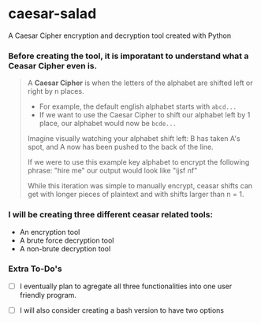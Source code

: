 # caesar-salad
A Caesar Cipher encryption and decryption tool created with Python
 

### Before creating the tool, it is imporatant to understand what a Ceasar Cipher even is.

>A **Caesar Cipher** is when the letters of the alphabet are shifted left or right by n places. 
>* For example, the default english alphabet starts with `abcd...` 
>* If we want to use the Caesar Cipher to shift our alphabet left by 1 place, our alphabet would now be `bcde...  `
>
>Imagine visually watching your alphabet shift left: B has taken A's spot, and A now has been pushed to the back of the line. 
>
>If we were to use this example key alphabet to encrypt the following phrase: "hire me" our output would look like "ijsf nf" 
>
>While this iteration was simple to manually encrypt, ceasar shifts can get with longer pieces of plaintext and with shifts larger than n = 1. 

### I will be creating three different ceasar related tools:
* An encryption tool
* A brute force decryption tool
* A non-brute decryption tool

### Extra To-Do's
- [ ] I eventually plan to agregate all three functionalities into one user friendly program. 
- [ ] I will also consider creating a bash version to have two options 

